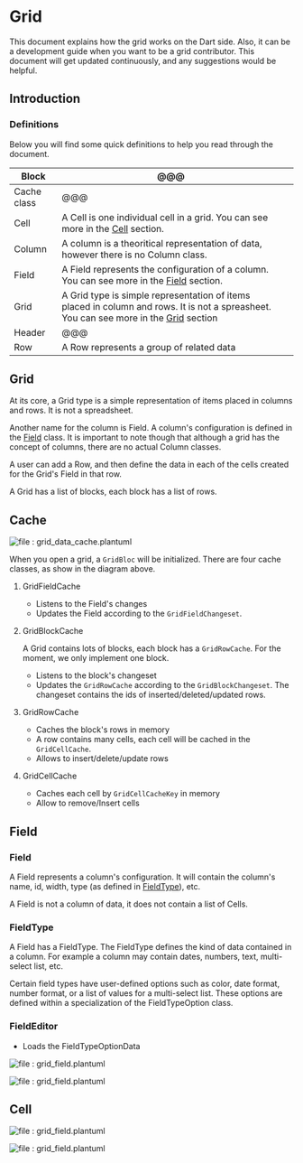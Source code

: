 # Grid

This document explains how the grid works on the Dart side. Also, it can be a development guide when you want to be a grid contributor. This document will get updated continuously, and any suggestions would be helpful.

## Introduction&#x20;

### Definitions

Below you will find some quick definitions to help you read through the document.

| Block       | @@@                                                                                                                                                   |   |
| ----------- | ----------------------------------------------------------------------------------------------------------------------------------------------------- | - |
| Cache class | @@@                                                                                                                                                   |   |
| Cell        | A Cell is one individual cell in a grid. You can see more in the [Cell](grid.md#cell) section.                                                        |   |
| Column      | A column is a theoritical representation of data, however there is no Column class.                                                                   |   |
| Field       | A Field represents the configuration of a column. You can see more in the [Field](grid.md#field) section.                                             |   |
| Grid        | A Grid type is simple representation of items placed in column and rows. It is not a spreasheet. You can see more in the [Grid](grid.md#grid) section |   |
| Header      | @@@                                                                                                                                                   |   |
| Row         | A Row represents a group of related data                                                                                                              |   |

## Grid

At its core, a Grid type is a simple representation of items placed in columns and rows. It is not a spreadsheet.&#x20;

Another name for the column is Field. A column's configuration is defined in the [Field](grid.md#field) class. It is important to note though that although a grid has the concept of columns, there are no actual Column classes.&#x20;

A user can add a Row, and then define the data in each of the cells created for the Grid's Field in that row.

A Grid has a list of blocks, each block has a list of rows.

## Cache

![file : grid\_data\_cache.plantuml](https://raw.githubusercontent.com/AppFlowy-IO/AppFlowy-Docs/main/uml/output/block\_row\_cell\_relation.svg)

When you open a grid, a `GridBloc` will be initialized. There are four cache classes, as show in the diagram above.

1. GridFieldCache
   * Listens to the Field's changes
   * Updates the Field according to the `GridFieldChangeset`.
2.  GridBlockCache

    A Grid contains lots of blocks, each block has a `GridRowCache`. For the moment, we only implement one block.

    * Listens to the block's changeset
    * Updates the `GridRowCache` according to the `GridBlockChangeset`. The changeset contains the ids of inserted/deleted/updated rows.
3. GridRowCache
   * Caches the block's rows in memory
   * A row contains many cells, each cell will be cached in the `GridCellCache`.
   * Allows to insert/delete/update rows
4. GridCellCache
   * Caches each cell by `GridCellCacheKey` in memory
   * Allow to remove/Insert cells

## Field

### Field

A Field represents a column's configuration. It will contain the column's name, id, width, type (as defined in [FieldType](grid.md#fieldtype)), etc.&#x20;

A Field is not a column of data, it does not contain a list of Cells.

### FieldType

A Field has a FieldType. The FieldType defines the kind of data contained in a column. For example a column may contain dates, numbers, text, multi-select list, etc.&#x20;

Certain field types have user-defined options such as color, date format, number format, or a list of values for a multi-select list. These options are defined within a specialization of the FieldTypeOption class.

### **FieldEditor**

* Loads the FieldTypeOptionData

![file : grid\_field.plantuml](https://raw.githubusercontent.com/AppFlowy-IO/docs/main/uml/output/Field\_Editor.svg)

![file : grid\_field.plantuml](https://raw.githubusercontent.com/AppFlowy-IO/docs/main/uml/output/Field\_Type\_Option\_Editor.svg)

## Cell

![file : grid\_field.plantuml](https://raw.githubusercontent.com/AppFlowy-IO/docs/main/uml/output/Grid\_Cell\_Builder.svg)

![file : grid\_field.plantuml](https://raw.githubusercontent.com/AppFlowy-IO/docs/main/uml/output/Grid\_Cell\_Controller.svg)

